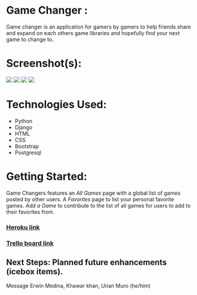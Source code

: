 # Game Changer : 
Game changer is an application for gamers by gamers to help friends share and expand on each others game libraries and hopefully find your next game to change to.   
# Screenshot(s): 

![](https://imgur.com/Fhsyb8b.png)
![](https://imgur.com/zqYwi1u.png)
![](https://imgur.com/3CawPsH.png)
![](https://imgur.com/yAsdhTy.png)
# Technologies Used:
 + Python 
 + Django 
 + HTML 
 + CSS
 + Bootstrap
 + Postgresql
# Getting Started:
Game Changers features an *All Games* page with a global list of games posted by other users. A *Favorites* page to list your personal favorite games. *Add a Game* to contribute to the list of all games for users to add to their favorites from.
### [Heroku link](https://projectgame-changer.herokuapp.com/games/)
### [Trello board link](https://trello.com/b/36jVhT0D/game-changer)
## Next Steps: Planned future enhancements (icebox items).


Message Erwin Medina, Khawar khan, Urian Muro (he/him)















